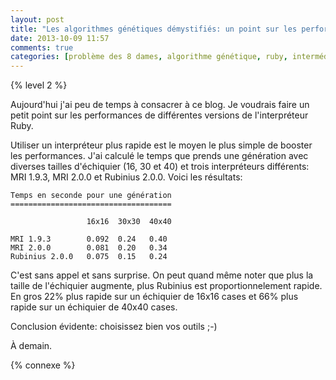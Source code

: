 ```yaml
---
layout: post
title: "Les algorithmes génétiques démystifiés: un point sur les performances"
date: 2013-10-09 11:57
comments: true
categories: [problème des 8 dames, algorithme génétique, ruby, intermédiaire]
---
```


{% level 2 %}

Aujourd'hui j'ai peu de temps à consacrer à ce blog. Je voudrais faire
un petit point sur les performances de différentes versions de
l'interpréteur Ruby.

<!-- more -->

Utiliser un interpréteur plus rapide est le moyen le plus simple de
booster les performances. J'ai calculé le temps que prends une génération
avec diverses tailles d'échiquier (16, 30 et 40) et trois interpréteurs
différents: MRI 1.9.3, MRI 2.0.0 et Rubinius 2.0.0.
Voici les résultats:

    Temps en seconde pour une génération
    ====================================

                     16x16  30x30  40x40

    MRI 1.9.3        0.092  0.24   0.40
    MRI 2.0.0        0.081  0.20   0.34
    Rubinius 2.0.0   0.075  0.15   0.24

C'est sans appel et sans surprise. On peut quand même noter que plus
la taille de l'échiquier augmente, plus Rubinius est proportionnelement rapide.
En gros 22% plus rapide sur un échiquier de 16x16 cases et 66% plus rapide sur
un échiquier de 40x40 cases.

Conclusion évidente: choisissez bien vos outils ;-)

À demain.

{% connexe %}

